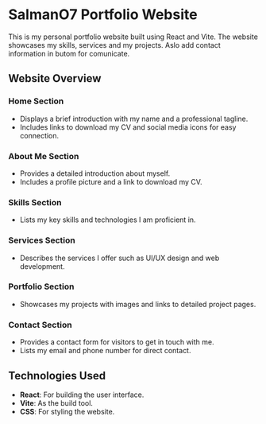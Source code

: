 # SalmanO7 Portfolio Website

This is my personal portfolio website built using React and Vite. The website showcases my skills, services and my projects.
Aslo add contact information in butom for comunicate.

## Website Overview

### Home Section
- Displays a brief introduction with my name and a professional tagline.
- Includes links to download my CV and social media icons for easy connection.

### About Me Section
- Provides a detailed introduction about myself.
- Includes a profile picture and a link to download my CV.


### Skills Section
- Lists my key skills and technologies I am proficient in.


### Services Section
- Describes the services I offer such as UI/UX design and web development.

### Portfolio Section
- Showcases my projects with images and links to detailed project pages.

### Contact Section
- Provides a contact form for visitors to get in touch with me.
- Lists my email and phone number for direct contact.

## Technologies Used
- **React**: For building the user interface.
- **Vite**: As the build tool.
- **CSS**: For styling the website.


